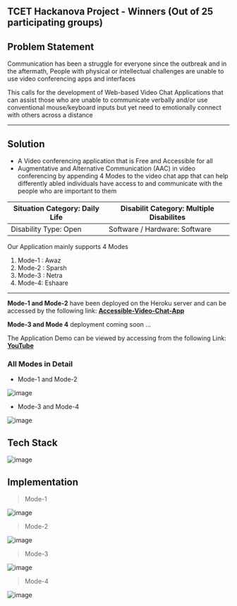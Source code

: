 ## TCET Hackanova Project - Winners (Out of 25 participating groups)

## Problem Statement

Communication has been a struggle for everyone since the outbreak and in the aftermath, People with physical or intellectual challenges are unable to use video conferencing apps and interfaces

This calls for the development of Web-based Video Chat Applications that can assist those who are unable to communicate verbally and/or use conventional mouse/keyboard inputs but yet need to emotionally connect with others across a distance

---

## Solution

- A Video conferencing application that is Free and Accessible for all
- Augmentative and Alternative Communication (AAC) in video conferencing by appending 4 Modes to the video chat app that can help differently abled individuals have access to and communicate with the people who are important to them

| Situation Category: Daily Life | Disabilit Category: Multiple Disabilites |
| ------------------------------ | ---------------------------------------- |
| Disability Type: Open          | Software / Hardware: Software            | 

Our Application mainly supports 4 Modes
1. Mode-1 : Awaz
2. Mode-2 : Sparsh
3. Mode-3 : Netra
4. Mode-4: Eshaare

---

**Mode-1 and Mode-2** have been deployed on the Heroku server and can be accessed by the following link: **[Accessible-Video-Chat-App](https://aatma-nirbhar.herokuapp.com/, "Accessible Video Chat App")**

**Mode-3 and Mode 4** deployment coming soon ...

The Application Demo can be viewed by accessing from the following Link: **[YouTube](https://youtu.be/1Q552Upe0Jo, "YouTube Link for Accessible Video Chat App")**

### All Modes in Detail

- Mode-1 and Mode-2

![image](https://user-images.githubusercontent.com/67231450/162562073-35c839ec-2ac0-4c1f-b20e-2c0d42748636.png)

- Mode-3 and Mode-4

![image](https://user-images.githubusercontent.com/67231450/162562078-ff9c4c3b-8191-438f-84cc-c903301b6562.png)

## Tech Stack 

![image](https://user-images.githubusercontent.com/67231450/162562088-95b592fc-d170-49f5-8744-6be39fdc82a9.png)

## Implementation

> Mode-1

![image](https://user-images.githubusercontent.com/67231450/163845849-7b566ea0-9845-4bc1-bb87-a367ad36edd0.png)

> Mode-2

![image](https://user-images.githubusercontent.com/67231450/163845885-69390879-d33f-4c27-8ccf-7caf06381c65.png)

> Mode-3

![image](https://user-images.githubusercontent.com/67231450/163845923-1a94a071-56bc-4935-8f95-945221b9984e.png)

> Mode-4

![image](https://user-images.githubusercontent.com/67231450/163845961-081273f5-0a1b-443d-a566-f34337b8d43f.png)
